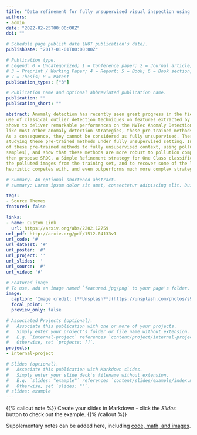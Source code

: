 ```yaml
---
title: "Data refinement for fully unsupervised visual inspection using pre-trained networks"
authors:
- admin
date: "2022-02-25T00:00:00Z"
doi: ""

# Schedule page publish date (NOT publication's date).
publishDate: "2017-01-01T00:00:00Z"

# Publication type.
# Legend: 0 = Uncategorized; 1 = Conference paper; 2 = Journal article;
# 3 = Preprint / Working Paper; 4 = Report; 5 = Book; 6 = Book section;
# 7 = Thesis; 8 = Patent
publication_types: ["3"]

# Publication name and optional abbreviated publication name.
publication: ""
publication_short: ""

abstract: Anomaly detection has recently seen great progress in the field of visual inspection. More specifically, the
use of classical outlier detection techniques on features extracted by deep pre-trained neural networks have been
shown to deliver remarkable performances on the MVTec Anomaly Detection (MVTec AD) dataset. However,
like most other anomaly detection strategies, these pre-trained methods assume all training data to be normal.
As a consequence, they cannot be considered as fully unsupervised. There exists to our knowledge no work
studying these pre-trained methods under fully unsupervised setting. In this work, we first assess the robustness
of these pre-trained methods to fully unsupervised context, using polluted training sets (i.e. containing defective
samples), and show that these methods are more robust to pollution compared to methods such as CutPaste. We
then propose SROC, a Simple Refinement strategy for One Class classification. SROC enables to remove most of
the polluted images from the training set, and to recover some of the lost AUC. We further show that our simple
heuristic competes with, and even outperforms much more complex strategies from the existing literature.

# Summary. An optional shortened abstract.
# summary: Lorem ipsum dolor sit amet, consectetur adipiscing elit. Duis posuere tellus ac convallis placerat. Proin tincidunt magna sed ex sollicitudin condimentum.

tags:
- Source Themes
featured: false

links:
- name: Custom Link
  url: https://arxiv.org/abs/2202.12759
url_pdf: http://arxiv.org/pdf/1512.04133v1
url_code: '#'
url_dataset: '#'
url_poster: '#'
url_project: ''
url_slides: ''
url_source: '#'
url_video: '#'

# Featured image
# To use, add an image named `featured.jpg/png` to your page's folder. 
image:
  caption: 'Image credit: [**Unsplash**](https://unsplash.com/photos/s9CC2SKySJM)'
  focal_point: ""
  preview_only: false

# Associated Projects (optional).
#   Associate this publication with one or more of your projects.
#   Simply enter your project's folder or file name without extension.
#   E.g. `internal-project` references `content/project/internal-project/index.md`.
#   Otherwise, set `projects: []`.
projects:
- internal-project

# Slides (optional).
#   Associate this publication with Markdown slides.
#   Simply enter your slide deck's filename without extension.
#   E.g. `slides: "example"` references `content/slides/example/index.md`.
#   Otherwise, set `slides: ""`.
# slides: example
---
```


{{% callout note %}}
Create your slides in Markdown - click the *Slides* button to check out the example.
{{% /callout %}}

Supplementary notes can be added here, including [code, math, and images](https://wowchemy.com/docs/writing-markdown-latex/).
